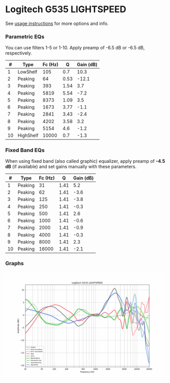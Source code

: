 # Logitech G535 LIGHTSPEED
See [usage instructions](https://github.com/jaakkopasanen/AutoEq#usage) for more options and info.

### Parametric EQs
You can use filters 1-5 or 1-10. Apply preamp of -6.5 dB or -6.5 dB, respectively.

|   # | Type      |   Fc (Hz) |    Q |   Gain (dB) |
|-----|-----------|-----------|------|-------------|
|   1 | LowShelf  |       105 | 0.7  |        10.3 |
|   2 | Peaking   |        64 | 0.53 |       -12.1 |
|   3 | Peaking   |       393 | 1.54 |         3.7 |
|   4 | Peaking   |      5819 | 5.54 |        -7.2 |
|   5 | Peaking   |      8373 | 1.09 |         3.5 |
|   6 | Peaking   |      1673 | 3.77 |        -1.1 |
|   7 | Peaking   |      2841 | 3.43 |        -2.4 |
|   8 | Peaking   |      4202 | 3.58 |         3.2 |
|   9 | Peaking   |      5154 | 4.6  |        -1.2 |
|  10 | HighShelf |     10000 | 0.7  |        -1.3 |

### Fixed Band EQs
When using fixed band (also called graphic) equalizer, apply preamp of **-4.5 dB** (if available) and set gains manually with these parameters.

|   # | Type    |   Fc (Hz) |    Q |   Gain (dB) |
|-----|---------|-----------|------|-------------|
|   1 | Peaking |        31 | 1.41 |         5.2 |
|   2 | Peaking |        62 | 1.41 |        -3.6 |
|   3 | Peaking |       125 | 1.41 |        -3.8 |
|   4 | Peaking |       250 | 1.41 |        -0.3 |
|   5 | Peaking |       500 | 1.41 |         2.6 |
|   6 | Peaking |      1000 | 1.41 |        -0.6 |
|   7 | Peaking |      2000 | 1.41 |        -0.9 |
|   8 | Peaking |      4000 | 1.41 |        -0.3 |
|   9 | Peaking |      8000 | 1.41 |         2.3 |
|  10 | Peaking |     16000 | 1.41 |        -2.1 |

### Graphs
![](./Logitech%20G535%20LIGHTSPEED.png)
